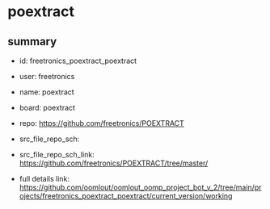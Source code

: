 # poextract
 
## summary 
* id: freetronics_poextract_poextract
* user: freetronics
* name: poextract
* board: poextract
* repo: https://github.com/freetronics/POEXTRACT



* src_file_repo_sch: 
* src_file_repo_sch_link: https://github.com/freetronics/POEXTRACT/tree/master/
* full details link: https://github.com/oomlout/oomlout_oomp_project_bot_v_2/tree/main/projects/freetronics_poextract_poextract/current_version/working  








